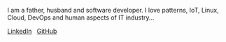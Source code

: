 I am a father, husband and software developer.
I love patterns, IoT, Linux, Cloud, DevOps and human aspects of IT industry…


[LinkedIn](https://www.linkedin.com/in/rezag/)
&nbsp;
[GitHub](https://github.com/rezagh)
